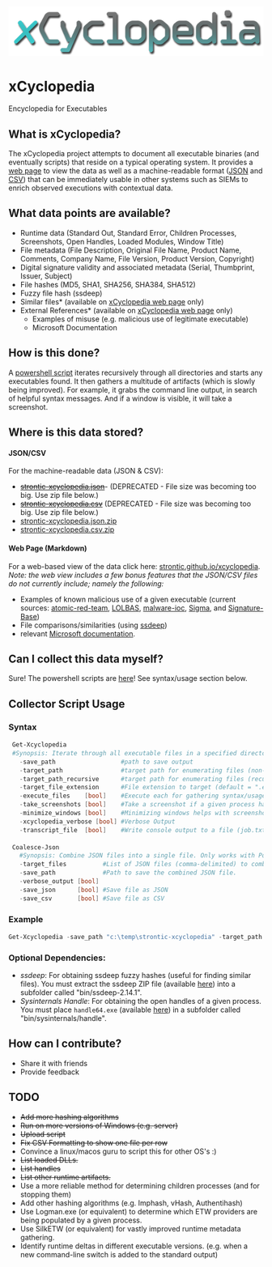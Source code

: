 ![xCyclopedia Logo](/assets/strontic-xcyclopedia-logo.png "xCyclopedia")

# xCyclopedia
Encyclopedia for Executables

## What is xCyclopedia?
The xCyclopedia project attempts to document all executable binaries (and eventually scripts) that reside on a typical operating system. It provides a [web page](https://strontic.github.io/xcyclopedia) to view the data as well as a machine-readable format ([JSON](output/strontic-xcyclopedia.json.zip) and [CSV](output/strontic-xcyclopedia.csv.zip)) that can be immediately usable in other systems such as SIEMs to enrich observed executions with contextual data.

## What data points are available?

* Runtime data (Standard Out, Standard Error, Children Processes, Screenshots, Open Handles, Loaded Modules, Window Title)
* File metadata (File Description, Original File Name, Product Name, Comments, Company Name, File Version, Product Version, Copyright)
* Digital signature validity and associated metadata (Serial, Thumbprint, Issuer, Subject)
* File hashes (MD5, SHA1, SHA256, SHA384, SHA512)
* Fuzzy file hash (ssdeep)
* Similar files* (available on [xCyclopedia web page](https://strontic.github.io/xcyclopedia) only)
* External References* (available on [xCyclopedia web page](https://strontic.github.io/xcyclopedia) only)
  * Examples of misuse (e.g. malicious use of legitimate executable)
  * Microsoft Documentation

## How is this done?
A [powershell script](/script) iterates recursively through all directories and starts any executables found. It then gathers a multitude of artifacts (which is slowly being improved). For example, it grabs the command line output, in search of helpful syntax messages. And if a window is visible, it will take a screenshot.

## Where is this data stored?

#### JSON/CSV
For the machine-readable data (JSON & CSV): 
* ~~[strontic-xcyclopedia.json](strontic-xcyclopedia.json)~~- (DEPRECATED - File size was becoming too big. Use zip file below.)
* ~~[strontic-xcyclopedia.csv](strontic-xcyclopedia.csv)~~ (DEPRECATED - File size was becoming too big. Use zip file below.)
* [strontic-xcyclopedia.json.zip](output/strontic-xcyclopedia.json.zip)
* [strontic-xcyclopedia.csv.zip](output/strontic-xcyclopedia.csv.zip)

#### Web Page (Markdown)
For a web-based view of the data click here: [strontic.github.io/xcyclopedia](https://strontic.github.io/xcyclopedia). *Note: the web view includes a few bonus features that the JSON/CSV files do not currently include; namely the following:*
* Examples of known malicious use of a given executable (current sources: [atomic-red-team](https://github.com/redcanaryco/atomic-red-team), [LOLBAS](https://github.com/LOLBAS-Project/LOLBAS), [malware-ioc](https://github.com/eset/malware-ioc), [Sigma](https://github.com/Neo23x0/sigma), and [Signature-Base](https://github.com/Neo23x0/signature-base))
* File comparisons/similarities (using [ssdeep](https://github.com/ssdeep-project/ssdeep/releases/tag/release-2.14.1))
* relevant [Microsoft documentation](https://github.com/MicrosoftDocs/windowsserverdocs).

## Can I collect this data myself?

Sure! The powershell scripts are [here](/script)! See syntax/usage section below.

## Collector Script Usage

### Syntax

 ```powershell
  Get-Xcyclopedia
  #Synopsis: Iterate through all executable files in a specified directory (default target is .EXE). Gather CLI usage/syntax, screenshots, file hashes, file metadata, signature validity, and child processes.
    -save_path                  #path to save output
    -target_path                #target path for enumerating files (non-recursive). Comma-delimited for multiple paths.
    -target_path_recursive      #target path for enumerating files (recursive). Comma-delimited for multiple paths.
    -target_file_extension      #File extension to target (default = ".exe")
    -execute_files    [bool]    #Execute each for gathering syntax/usage info (stdout/stderr)
    -take_screenshots [bool]    #Take a screenshot if a given process has a window visible. This requires execute_files to be enabled.
    -minimize_windows [bool]    #Minimizing windows helps with screenshots, so that other windows do not get in the way. This only takes effect if execute_files and $take_screenshots are both enabled.
    -xcyclopedia_verbose [bool] #Verbose Output
    -transcript_file  [bool]    #Write console output to a file (job.txt)

  Coalesce-Json
    #Synopsis: Combine JSON files into a single file. Only works with PowerShell-compatible JSON files.
    -target_files          #List of JSON files (comma-delimited) to combine.
    -save_path             #Path to save the combined JSON file.
    -verbose_output [bool]
    -save_json      [bool] #Save file as JSON
    -save_csv       [bool] #Save file as CSV
````

### Example
```powershell
Get-Xcyclopedia -save_path "c:\temp\strontic-xcyclopedia" -target_path "$env:windir\system32" -target_file_extension ".exe"
````

### **Optional** Dependencies:
* *ssdeep*: For obtaining ssdeep fuzzy hashes (useful for finding similar files). You must extract the ssdeep ZIP file (available [here](https://github.com/ssdeep-project/ssdeep/releases/download/release-2.14.1/ssdeep-2.14.1-win32-binary.zip)) into a subfolder called "bin/ssdeep-2.14.1".
* *Sysinternals Handle*: For obtaining the open handles of a given process. You must place `handle64.exe` (available [here](https://docs.microsoft.com/en-us/sysinternals/downloads/handle)) in a subfolder called "bin/sysinternals/handle".

## How can I contribute?
* Share it with friends
* Provide feedback

## TODO
- ~~Add more hashing algorithms~~
- ~~Run on more versions of Windows (e.g. server)~~
- ~~Upload script~~
- ~~Fix CSV Formatting to show one file per row~~
- Convince a linux/macos guru to script this for other OS's :)
- ~~List loaded DLLs.~~
- ~~List handles~~
- ~~List other runtime artifacts.~~
- Use a more reliable method for determining children processes (and for stopping them)
- Add other hashing algorithms (e.g. Imphash, vHash, Authentihash)
- Use Logman.exe (or equivalent) to determine which ETW providers are being populated by a given process.
- Use SilkETW (or equivalent) for vastly improved runtime metadata gathering. 
- Identify runtime deltas in different executable versions. (e.g. when a new command-line switch is added to the standard output)
